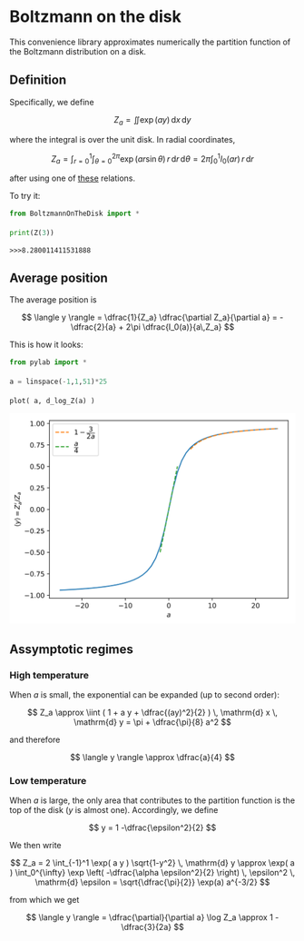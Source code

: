 # Boltzmann on the disk

This convenience library approximates numerically the partition function of the Boltzmann distribution on a disk.

## Definition

Specifically, we define

$$
Z_a = \iint \exp( a y ) \, \mathrm{d} x \, \mathrm{d} y
$$

where the integral is over the unit disk. In radial coordinates,

$$
Z_a
= \int_{r=0}^1 \int_{\theta =0}^{2\pi} \exp( a r \sin \theta ) \, r \, \mathrm{d} r \, \mathrm{d} \theta
= 2\pi \int_0^1 I_0(a r) \, r \, \mathrm{d} r
$$

after using one of [these](https://en.wikipedia.org/wiki/List_of_integrals_of_exponential_functions#Definite_integrals) relations.

To try it:
```python
from BoltzmannOnTheDisk import *

print(Z(3))
```

```console
>>>8.280011411531888
```

## Average position

The average position is

$$
\langle y \rangle
= \dfrac{1}{Z_a} \dfrac{\partial Z_a}{\partial a}
= -\dfrac{2}{a} + 2\pi \dfrac{I_0(a)}{a\,Z_a}
$$

This is how it looks:

```python
from pylab import *

a = linspace(-1,1,51)*25

plot( a, d_log_Z(a) )
```

![Z](Z.svg)

## Assymptotic regimes

### High temperature

When $a$ is small, the exponential can be expanded (up to second order):

$$
Z_a
\approx \iint ( 1 + a y + \dfrac{(ay)^2}{2} ) \, \mathrm{d} x \, \mathrm{d} y
= \pi + \dfrac{\pi}{8} a^2
$$

and therefore

$$
\langle y \rangle \approx \dfrac{a}{4}
$$

### Low temperature

When $a$ is large, the only area that contributes to the partition function is the top of the disk ($y$ is almost one). Accordingly, we define

$$
y = 1 -\dfrac{\epsilon^2}{2}
$$

We then write

$$
Z_a
= 2 \int_{-1}^1 \exp( a y ) \sqrt{1-y^2} \, \mathrm{d} y
\approx \exp( a ) \int_0^{\infty} \exp \left( -\dfrac{\alpha \epsilon^2}{2} \right) \, \epsilon^2  \, \mathrm{d} \epsilon
= \sqrt{\dfrac{\pi}{2}} \exp(a) a^{-3/2}
$$

from which we get

$$
\langle y \rangle = \dfrac{\partial}{\partial a} \log Z_a
\approx 1 - \dfrac{3}{2a}
$$
